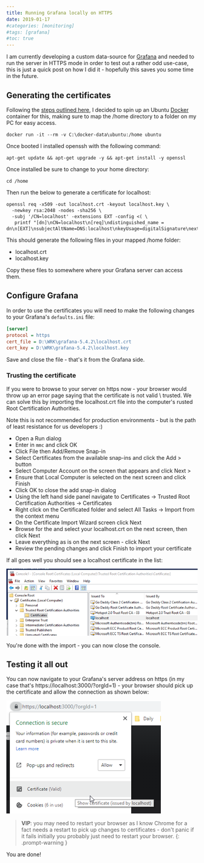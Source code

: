 ```yaml
---
title: Running Grafana locally on HTTPS
date: 2019-01-17
#categories: [monitoring]
#tags: [grafana]
#toc: true
---
```


I am currently developing a custom data-source for [Grafana](https://grafana.com/) and needed to run the server in HTTPS mode in order to test out a rather odd use-case, this is just a quick post on how I did it - hopefully this saves you some time in the future.

## Generating the certificates
Following the [steps outlined here](https://letsencrypt.org/docs/certificates-for-localhost/), I decided to spin up an Ubuntu [Docker](https://www.docker.com/) container for this, making sure to map the /home directory to a folder on my PC for easy access.

```
docker run -it --rm -v C:\docker-data\ubuntu:/home ubuntu
```

Once booted I installed openssh with the following command:

```
apt-get update && apt-get upgrade -y && apt-get install -y openssl
```

Once installed be sure to change to your home directory:

```
cd /home
```

Then run the below to generate a certificate for localhost:

```
openssl req -x509 -out localhost.crt -keyout localhost.key \
  -newkey rsa:2048 -nodes -sha256 \
  -subj '/CN=localhost' -extensions EXT -config <( \
   printf "[dn]\nCN=localhost\n[req]\ndistinguished_name = dn\n[EXT]\nsubjectAltName=DNS:localhost\nkeyUsage=digitalSignature\nextendedKeyUsage=serverAuth")
```

This should generate the following files in your mapped /home folder:

- localhost.crt
- localhost.key

Copy these files to somewhere where your Grafana server can access them.

## Configure Grafana
In order to use the certificates you will need to make the following changes to your Grafana's `defaults.ini` file:

```ini
[server]
protocol = https
cert_file = D:\WRK\grafana-5.4.2\localhost.crt
cert_key = D:\WRK\grafana-5.4.2\localhost.key
```

Save and close the file - that's it from the Grafana side.

### Trusting the certificate
If you were to browse to your server on https now - your browser would throw up an error page saying that the certificate is not valid \ trusted. We can solve this by importing the localhost.crt file into the computer's rusted Root Certification Authorities.

Note this is not recommended for production environments - but is the path of least resistance for us developers :)

- Open a Run dialog
- Enter in `mmc` and click OK
- Click File then Add/Remove Snap-in
- Select Certificates from the available snap-ins and click the Add > button
- Select Computer Account on the screen that appears and click Next >
- Ensure that Local Computer is selected on the next screen and click Finish
- Click OK to close the add snap-in dialog
- Using the left hand side panel navigate to Certificates -> Trusted Root Certification Authorities -> Certificates
- Right click on the Certificated folder and select All Tasks -> Import from the context menu
- On the Certificate Import Wizard screen click Next
- Browse for the and select your localhost.crt on the next screen, then click Next
- Leave everything as is on the next screen - click Next
- Review the pending changes and click Finish to import your certificate

If all goes well you should see a localhost certificate in the list:

<img src="./001.png" alt="" />

You're done with the import - you can now close the console.

## Testing it all out
You can now navigate to your Grafana's server address on https (in my case that's https://localhost:3000/?orgId=1) - your browser should pick up the certificate and allow the connection as shown below:

<img src="./002.png" alt="" />

> **VIP**: you may need to restart your browser as I know Chrome for a fact needs a restart to pick up changes to certificates - don't panic if it fails initially you probably just need to restart your browser.
{: .prompt-warning }

You are done!
